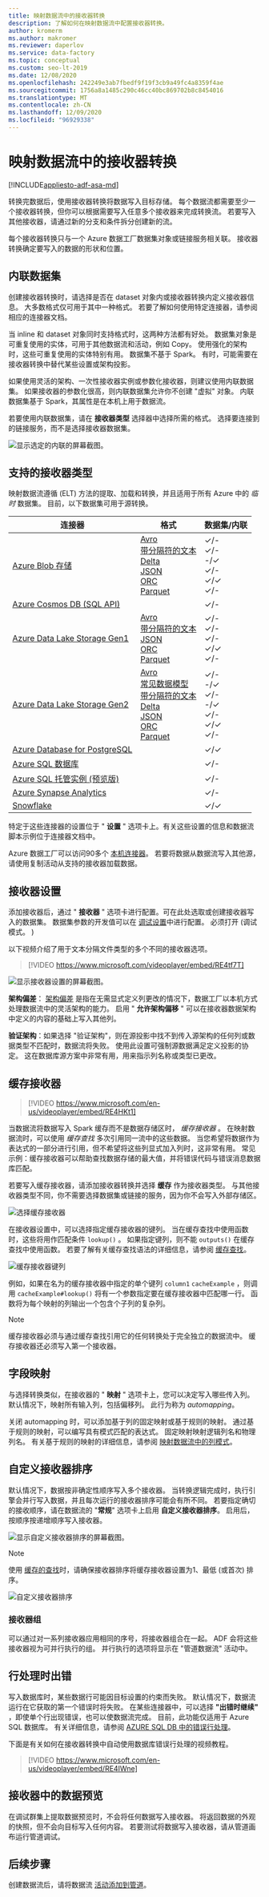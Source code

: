 ```yaml
---
title: 映射数据流中的接收器转换
description: 了解如何在映射数据流中配置接收器转换。
author: kromerm
ms.author: makromer
ms.reviewer: daperlov
ms.service: data-factory
ms.topic: conceptual
ms.custom: seo-lt-2019
ms.date: 12/08/2020
ms.openlocfilehash: 242249e3ab7fbedf9f19f3cb9a49fc4a8359f4ae
ms.sourcegitcommit: 1756a8a1485c290c46cc40bc869702b8c8454016
ms.translationtype: MT
ms.contentlocale: zh-CN
ms.lasthandoff: 12/09/2020
ms.locfileid: "96929338"
---
```

# <a name="sink-transformation-in-mapping-data-flow"></a>映射数据流中的接收器转换

[!INCLUDE[appliesto-adf-asa-md](includes/appliesto-adf-asa-md.md)]

转换完数据后，使用接收器转换将数据写入目标存储。 每个数据流都需要至少一个接收器转换，但你可以根据需要写入任意多个接收器来完成转换流。 若要写入其他接收器，请通过新的分支和条件拆分创建新的流。

每个接收器转换只与一个 Azure 数据工厂数据集对象或链接服务相关联。 接收器转换确定要写入的数据的形状和位置。

## <a name="inline-datasets"></a>内联数据集

创建接收器转换时，请选择是否在 dataset 对象内或接收器转换内定义接收器信息。 大多数格式仅可用于其中一种格式。 若要了解如何使用特定连接器，请参阅相应的连接器文档。

当 inline 和 dataset 对象同时支持格式时，这两种方法都有好处。 数据集对象是可重复使用的实体，可用于其他数据流和活动，例如 Copy。 使用强化的架构时，这些可重复使用的实体特别有用。 数据集不基于 Spark。 有时，可能需要在接收器转换中替代某些设置或架构投影。

如果使用灵活的架构、一次性接收器实例或参数化接收器，则建议使用内联数据集。 如果接收器的参数化很高，则内联数据集允许你不创建 "虚拟" 对象。 内联数据集基于 Spark，其属性是在本机上用于数据流。

若要使用内联数据集，请在 **接收器类型** 选择器中选择所需的格式。 选择要连接到的链接服务，而不是选择接收器数据集。

![显示选定的内联的屏幕截图。](media/data-flow/inline-selector.png "显示选定的内联的屏幕截图。")

##  <a name="supported-sink-types"></a><a name="supported-sinks"></a> 支持的接收器类型

映射数据流遵循 (ELT) 方法的提取、加载和转换，并且适用于所有 Azure 中的 *临时* 数据集。 目前，以下数据集可用于源转换。

| 连接器 | 格式 | 数据集/内联 |
| --------- | ------ | -------------- |
| [Azure Blob 存储](connector-azure-blob-storage.md#mapping-data-flow-properties) | [Avro](format-avro.md#mapping-data-flow-properties) <br>[带分隔符的文本](format-delimited-text.md#mapping-data-flow-properties) <br>[Delta](format-delta.md) <br>[JSON](format-json.md#mapping-data-flow-properties) <br/>[ORC](format-orc.md#mapping-data-flow-properties)<br>[Parquet](format-parquet.md#mapping-data-flow-properties) | ✓/- <br>✓/- <br>-/✓ <br>✓/- <br>✓/✓<br>✓/- |
| [Azure Cosmos DB (SQL API)](connector-azure-cosmos-db.md#mapping-data-flow-properties) | | ✓/- |
| [Azure Data Lake Storage Gen1](connector-azure-data-lake-store.md#mapping-data-flow-properties) | [Avro](format-avro.md#mapping-data-flow-properties) <br>[带分隔符的文本](format-delimited-text.md#mapping-data-flow-properties) <br>[JSON](format-json.md#mapping-data-flow-properties) <br/>[ORC](format-orc.md#mapping-data-flow-properties)<br/>[Parquet](format-parquet.md#mapping-data-flow-properties) | ✓/- <br>✓/- <br>✓/- <br>✓/✓<br>✓/- |
| [Azure Data Lake Storage Gen2](connector-azure-data-lake-storage.md#mapping-data-flow-properties) | [Avro](format-avro.md#mapping-data-flow-properties) <br/>[常见数据模型](format-common-data-model.md#sink-properties)<br>[带分隔符的文本](format-delimited-text.md#mapping-data-flow-properties) <br>[Delta](format-delta.md) <br>[JSON](format-json.md#mapping-data-flow-properties) <br/>[ORC](format-orc.md#mapping-data-flow-properties)<br/>[Parquet](format-parquet.md#mapping-data-flow-properties) | ✓/- <br>-/✓ <br>✓/- <br>-/✓ <br>✓/-<br>✓/✓ <br>✓/- |
| [Azure Database for PostgreSQL](connector-azure-database-for-postgresql.md) |  | ✓/✓ |
| [Azure SQL 数据库](connector-azure-sql-database.md#mapping-data-flow-properties) | | ✓/- |
| [Azure SQL 托管实例 (预览版) ](connector-azure-sql-managed-instance.md#mapping-data-flow-properties) | | ✓/- |
| [Azure Synapse Analytics](connector-azure-sql-data-warehouse.md#mapping-data-flow-properties) | | ✓/- |
| [Snowflake](connector-snowflake.md) | | ✓/✓ |

特定于这些连接器的设置位于 " **设置** " 选项卡上。有关这些设置的信息和数据流脚本示例位于连接器文档中。

Azure 数据工厂可以访问90多个 [本机连接器](connector-overview.md)。 若要将数据从数据流写入其他源，请使用复制活动从支持的接收器加载数据。

## <a name="sink-settings"></a>接收器设置

添加接收器后，通过 " **接收器** " 选项卡进行配置。可在此处选取或创建接收器写入的数据集。 数据集参数的开发值可以在 [调试设置](concepts-data-flow-debug-mode.md)中进行配置。 必须打开 (调试模式。 ) 

以下视频介绍了用于文本分隔文件类型的多个不同的接收器选项。

> [!VIDEO https://www.microsoft.com/videoplayer/embed/RE4tf7T]

![显示接收器设置的屏幕截图。](media/data-flow/sink-settings.png "显示接收器设置的屏幕截图。")

**架构偏差**： [架构偏差](concepts-data-flow-schema-drift.md) 是指在无需显式定义列更改的情况下，数据工厂以本机方式处理数据流中的灵活架构的能力。 启用 " **允许架构偏移** " 可以在接收器数据架构中定义的内容的基础上写入其他列。

**验证架构**：如果选择 "验证架构"，则在源投影中找不到传入源架构的任何列或数据类型不匹配时，数据流将失败。 使用此设置可强制源数据满足定义投影的协定。 这在数据库源方案中非常有用，用来指示列名称或类型已更改。

## <a name="cache-sink"></a>缓存接收器

> [!VIDEO https://www.microsoft.com/en-us/videoplayer/embed/RE4HKt1]

当数据流将数据写入 Spark 缓存而不是数据存储区时， *缓存接收器* 。 在映射数据流时，可以使用 *缓存查找* 多次引用同一流中的这些数据。 当您希望将数据作为表达式的一部分进行引用，但不希望将这些列显式加入列时，这非常有用。 常见示例：缓存接收器可以帮助查找数据存储的最大值，并将错误代码与错误消息数据库匹配。 

若要写入缓存接收器，请添加接收器转换并选择 **缓存** 作为接收器类型。 与其他接收器类型不同，你不需要选择数据集或链接的服务，因为你不会写入外部存储区。 

![选择缓存接收器](media/data-flow/select-cache-sink.png "选择缓存接收器")

在接收器设置中，可以选择指定缓存接收器的键列。 当在缓存查找中使用函数时，这些将用作匹配条件 `lookup()` 。 如果指定键列，则不能 `outputs()` 在缓存查找中使用函数。 若要了解有关缓存查找语法的详细信息，请参阅 [缓存查找](concepts-data-flow-expression-builder.md#cached-lookup)。

![缓存接收器键列](media/data-flow/cache-sink-key-columns.png "缓存接收器键列")

例如，如果在名为的缓存接收器中指定的单个键列 `column1` `cacheExample` ，则调用 `cacheExample#lookup()` 将有一个参数指定要在缓存接收器中匹配哪一行。 函数将为每个映射的列输出一个包含个子列的复杂列。

> [!NOTE]
> 缓存接收器必须与通过缓存查找引用它的任何转换处于完全独立的数据流中。 缓存接收器还必须写入第一个接收器。 

## <a name="field-mapping"></a>字段映射

与选择转换类似，在接收器的 " **映射** " 选项卡上，您可以决定写入哪些传入列。 默认情况下，映射所有输入列，包括偏移列。 此行为称为 *automapping*。

关闭 automapping 时，可以添加基于列的固定映射或基于规则的映射。 通过基于规则的映射，可以编写具有模式匹配的表达式。 固定映射映射逻辑列名和物理列名。 有关基于规则的映射的详细信息，请参阅 [映射数据流中的列模式](concepts-data-flow-column-pattern.md#rule-based-mapping-in-select-and-sink)。

## <a name="custom-sink-ordering"></a>自定义接收器排序

默认情况下，数据按非确定性顺序写入多个接收器。 当转换逻辑完成时，执行引擎会并行写入数据，并且每次运行的接收器排序可能会有所不同。 若要指定确切的接收顺序，请在数据流的 "**常规**" 选项卡上启用 **自定义接收器排序**。 启用后，按顺序按递增顺序写入接收器。

![显示自定义接收器排序的屏幕截图。](media/data-flow/custom-sink-ordering.png "显示自定义接收器排序的屏幕截图。")

> [!NOTE]
> 使用 [缓存的查找](./concepts-data-flow-expression-builder.md#cached-lookup)时，请确保接收器排序将缓存接收器设置为1、最低 (或首次) 排序。

![自定义接收器排序](media/data-flow/cache-2.png "自定义接收器排序")

### <a name="sink-groups"></a>接收器组

可以通过对一系列接收器应用相同的序号，将接收器组合在一起。 ADF 会将这些接收器视为可并行执行的组。 并行执行的选项将显示在 "管道数据流" 活动中。

## <a name="error-row-handling"></a>行处理时出错

写入数据库时，某些数据行可能因目标设置的约束而失败。 默认情况下，数据流运行在它获取的第一个错误时将失败。 在某些连接器中，可以选择 **"出错时继续"** ，即使单个行出现错误，也可以使数据流完成。 目前，此功能仅适用于 Azure SQL 数据库。 有关详细信息，请参阅 [AZURE SQL DB 中的错误行处理](connector-azure-sql-database.md#error-row-handling)。

下面是有关如何在接收器转换中自动使用数据库错误行处理的视频教程。

> [!VIDEO https://www.microsoft.com/en-us/videoplayer/embed/RE4IWne]

## <a name="data-preview-in-sink"></a>接收器中的数据预览

在调试群集上提取数据预览时，不会将任何数据写入接收器。 将返回数据的外观的快照，但不会向目标写入任何内容。 若要测试将数据写入接收器，请从管道画布运行管道调试。

## <a name="next-steps"></a>后续步骤

创建数据流后，请将数据流 [活动添加到管道](concepts-data-flow-overview.md)。